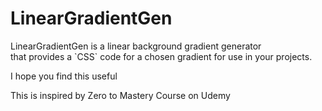 # LinearGradientGen

<p>LinearGradientGen is a linear background gradient generator<br>
that provides a `CSS` code for a chosen gradient for use in your projects.</p>

<p>I hope you find this useful</p>

<p>This is inspired by Zero to Mastery Course on Udemy</p>
